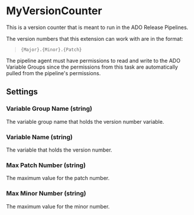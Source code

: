 # MyVersionCounter

This is a version counter that is meant to run in the ADO Release Pipelines.

The version numbers that this extension can work with are in the format:
> `{Major}.{Minor}.{Patch}`

The pipeline agent must have permissions to read and write to the ADO Variable Groups since the permissions from this task are automatically pulled from the pipeline's permissions.

## Settings

### Variable Group Name (string)

The variable group name that holds the version number variable.

### Variable Name (string)

The variable that holds the version number.

### Max Patch Number (string)

The maximum value for the patch number.

### Max Minor Number (string)

The maximum value for the minor number.
